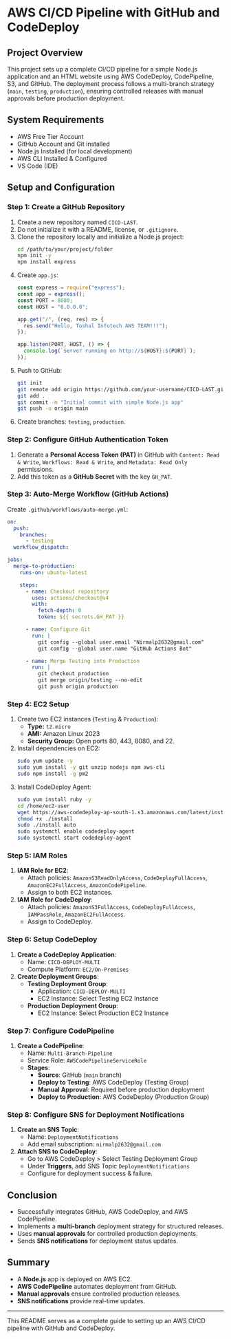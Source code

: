 # AWS CI/CD Pipeline with GitHub and CodeDeploy

## Project Overview
This project sets up a complete CI/CD pipeline for a simple Node.js application and an HTML website using AWS CodeDeploy, CodePipeline, S3, and GitHub. The deployment process follows a multi-branch strategy (`main`, `testing`, `production`), ensuring controlled releases with manual approvals before production deployment.

## System Requirements
- AWS Free Tier Account
- GitHub Account and Git installed
- Node.js Installed (for local development)
- AWS CLI Installed & Configured
- VS Code (IDE)

## Setup and Configuration

### Step 1: Create a GitHub Repository
1. Create a new repository named `CICD-LAST`.
2. Do not initialize it with a README, license, or `.gitignore`.
3. Clone the repository locally and initialize a Node.js project:
   ```sh
   cd /path/to/your/project/folder
   npm init -y
   npm install express
   ```
4. Create `app.js`:
   ```js
   const express = require("express");
   const app = express();
   const PORT = 8080;
   const HOST = "0.0.0.0";
   
   app.get("/", (req, res) => {
     res.send("Hello, Toshal Infotech AWS TEAM!!!");
   });
   
   app.listen(PORT, HOST, () => {
     console.log(`Server running on http://${HOST}:${PORT}`);
   });
   ```
5. Push to GitHub:
   ```sh
   git init
   git remote add origin https://github.com/your-username/CICD-LAST.git
   git add .
   git commit -m "Initial commit with simple Node.js app"
   git push -u origin main
   ```
6. Create branches: `testing`, `production`.

### Step 2: Configure GitHub Authentication Token
1. Generate a **Personal Access Token (PAT)** in GitHub with `Content: Read & Write`, `Workflows: Read & Write`, and `Metadata: Read Only` permissions.
2. Add this token as a **GitHub Secret** with the key `GH_PAT`.

### Step 3: Auto-Merge Workflow (GitHub Actions)
Create `.github/workflows/auto-merge.yml`:
```yaml
on:
  push:
    branches:
      - testing
  workflow_dispatch:

jobs:
  merge-to-production:
    runs-on: ubuntu-latest

    steps:
      - name: Checkout repository
        uses: actions/checkout@v4
        with:
          fetch-depth: 0
          token: ${{ secrets.GH_PAT }}

      - name: Configure Git
        run: |
          git config --global user.email "Nirmalp2632@gmail.com"
          git config --global user.name "GitHub Actions Bot"

      - name: Merge Testing into Production
        run: |
          git checkout production
          git merge origin/testing --no-edit
          git push origin production
```

### Step 4: EC2 Setup
1. Create two EC2 instances (`Testing` & `Production`):
   - **Type:** `t2.micro`
   - **AMI:** Amazon Linux 2023
   - **Security Group:** Open ports 80, 443, 8080, and 22.
2. Install dependencies on EC2:
   ```sh
   sudo yum update -y
   sudo yum install -y git unzip nodejs npm aws-cli
   sudo npm install -g pm2
   ```
3. Install CodeDeploy Agent:
   ```sh
   sudo yum install ruby -y
   cd /home/ec2-user
   wget https://aws-codedeploy-ap-south-1.s3.amazonaws.com/latest/install
   chmod +x ./install
   sudo ./install auto
   sudo systemctl enable codedeploy-agent
   sudo systemctl start codedeploy-agent
   ```

### Step 5: IAM Roles
1. **IAM Role for EC2**:
   - Attach policies: `AmazonS3ReadOnlyAccess`, `CodeDeployFullAccess`, `AmazonEC2FullAccess`, `AmazonCodePipeline`.
   - Assign to both EC2 instances.
2. **IAM Role for CodeDeploy**:
   - Attach policies: `AmazonS3FullAccess`, `CodeDeployFullAccess`, `IAMPassRole`, `AmazonEC2FullAccess`.
   - Assign to CodeDeploy.

### Step 6: Setup CodeDeploy
1. **Create a CodeDeploy Application**:
   - Name: `CICD-DEPLOY-MULTI`
   - Compute Platform: `EC2/On-Premises`
2. **Create Deployment Groups**:
   - **Testing Deployment Group**:
     - Application: `CICD-DEPLOY-MULTI`
     - EC2 Instance: Select Testing EC2 Instance
   - **Production Deployment Group**:
     - EC2 Instance: Select Production EC2 Instance

### Step 7: Configure CodePipeline
1. **Create a CodePipeline**:
   - Name: `Multi-Branch-Pipeline`
   - Service Role: `AWSCodePipelineServiceRole`
   - **Stages**:
     - **Source**: GitHub (`main` branch)
     - **Deploy to Testing**: AWS CodeDeploy (Testing Group)
     - **Manual Approval**: Required before production deployment
     - **Deploy to Production**: AWS CodeDeploy (Production Group)

### Step 8: Configure SNS for Deployment Notifications
1. **Create an SNS Topic**:
   - Name: `DeploymentNotifications`
   - Add email subscription: `nirmalp2632@gmail.com`
2. **Attach SNS to CodeDeploy**:
   - Go to AWS CodeDeploy > Select Testing Deployment Group
   - Under **Triggers**, add SNS Topic `DeploymentNotifications`
   - Configure for deployment success & failure.

## Conclusion
- Successfully integrates GitHub, AWS CodeDeploy, and AWS CodePipeline.
- Implements a **multi-branch** deployment strategy for structured releases.
- Uses **manual approvals** for controlled production deployments.
- Sends **SNS notifications** for deployment status updates.

## Summary
- A **Node.js** app is deployed on AWS EC2.
- **AWS CodePipeline** automates deployment from GitHub.
- **Manual approvals** ensure controlled production releases.
- **SNS notifications** provide real-time updates.

---
This README serves as a complete guide to setting up an AWS CI/CD pipeline with GitHub and CodeDeploy.
